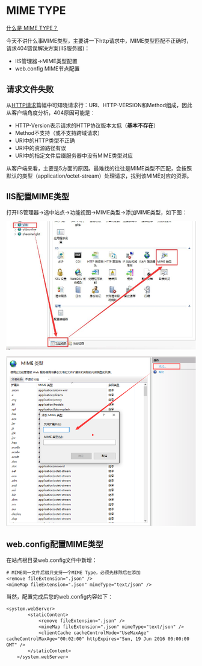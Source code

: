# MIME TYPE 
[什么是 MIME TYPE？](http://www.cnblogs.com/jsean/articles/1610265.html)

今天不讲什么事MIME类型，主要讲一下http请求中，MIME类型匹配不正确时，请求404错误解决方案(IIS服务器)：
+ IIS管理器->MIME类型配置
+ web.config MIME节点配置

## 请求文件失败

从[HTTP请求](http://www.cnblogs.com/stg609/archive/2008/07/06/1236966.html)篇幅中可知晓请求行：URI、HTTP-VERSION和Method组成，因此从客户端角度分析，404原因可能是：
+ HTTP-Version表示请求的HTTP协议版本太低（**基本不存在**）
+ Method不支持（或不支持跨域请求）
+ URI中的HTTP类型不正确
+ URI中的资源路径有误
+ URI中的指定文件后缀服务器中没有MIME类型对应


从客户端来看，主要是5方面的原因。最难找的往往是MIME类型不匹配，会按照默认的类型（application/octet-stream）处理请求，找到该MIME对应的资源。

## IIS配置MIME类型

打开IIS管理器->选中站点->功能视图->MIME类型->添加MIME类型，如下图：

![打开MIME类型](images/iis_mime_entry.jpg)

![添加修改MIME类型](images/iis_mime_setting.png)


## web.config配置MIME类型

在站点根目录web.config文件中新增：

```
# MIME同一文件后缀只支持一个MIME Type，必须先移除后在添加
<remove fileExtension=".json" />
<mimeMap fileExtension=".json" mimeType="text/json" />
```

当然，配置完成后您的web.config内容如下：

```
<system.webServer>
        <staticContent>
            <remove fileExtension=".json" />
            <mimeMap fileExtension=".json" mimeType="text/json" />
            <clientCache cacheControlMode="UseMaxAge" cacheControlMaxAge="00:02:00" httpExpires="Sun, 19 Jun 2016 00:00:00 GMT" />
        </staticContent>
    </system.webServer>

```

